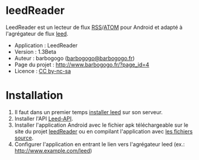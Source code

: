 leedReader
==========

LeedReader est un lecteur de flux [RSS](https://fr.wikipedia.org/wiki/Rss)/[ATOM](https://fr.wikipedia.org/wiki/Atom) pour Android et adapté à l'agrégateur de flux [leed](https://github.com/ldleman/Leed).

- Application : LeedReader
- Version : 1.3Beta
- Auteur : barbogogo (barbogogo@barbogogo.fr)
- Page du projet : http://www.barbogogo.fr/?page_id=4
- Licence : [CC by-nc-sa](http://creativecommons.org/licenses/by-nc-sa/2.0/fr/)

Installation
============

1. Il faut dans un premier temps [installer leed](https://github.com/ldleman/Leed#installation) sur son serveur.
2. Installer l'API [Leed-API](http://www.barbogogo.fr/?page_id=6).
3. Installer l'application Android avec le fichier apk téléchargeable sur le site du projet [leedReader](http://www.barbogogo.fr/?page_id=198) ou en compilant l'application avec [les fichiers source](https://github.com/barbogogo/leedReader).
4. Configurer l'application en entrant le lien vers l'agrégateur leed (ex.: http://www.example.com/leed)
